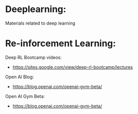 # Deeplearning:

Materials related to deep learning

# Re-inforcement Learning:

Deep RL Bootcamp videos:
* https://sites.google.com/view/deep-rl-bootcamp/lectures

Open AI Blog:
* https://blog.openai.com/openai-gym-beta/

Open AI Gym Beta:
* https://blog.openai.com/openai-gym-beta/

